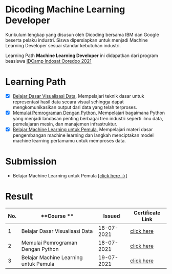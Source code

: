 # Dicoding Machine Learning Developer
Kurikulum lengkap yang disusun oleh Dicoding bersama IBM dan Google beserta pelaku industri. Siswa dipersiapkan untuk menjadi Machine Learning Developer sesuai standar kebutuhan industri.

Learning Path **Machine Learning Developer** ini didapatkan dari program beasiswa [IDCamp Indosat Ooredoo 2021](https://idcamp.indosatooredoo.com/)

# Learning Path
- [x] [Belajar Dasar Visualisasi Data](https://www.dicoding.com/academies/177), Mempelajari teknik dasar untuk representasi hasil data secara visual sehingga dapat mengkomunikasikan output dari data yang telah terproses.
- [x] [Memulai Pemrograman Dengan Python](https://www.dicoding.com/academies/86), Mempelajari bagaimana Python yang menjadi landasan penting berbagai tren industri seperti ilmu data, pemelajaran mesin, dan manajemen infrastruktur.
- [x] [Belajar Machine Learning untuk Pemula](https://www.dicoding.com/academies/184), Mempelajari materi dasar pengembangan machine learning dan langkah menciptakan model machine learning pertamamu untuk memproses data.

# Submission 
* Belajar Machine Learning untuk Pemula [[click here ->]](https://github.com/IndahDs/dicoding-machine-learning-developer/tree/main/belajar-machine-learning-untuk-pemula)

# Result
| **No.** |              **Course **                    | **Issued**  |  **Certificate Link**  |
----------| --------------------------------------------|-------------|------------------------|
| 1       | Belajar Dasar Visualisasi Data              | 18-07-2021  | [click here](https://www.dicoding.com/certificates/0LZ0337Y0Z65)|
| 2       | Memulai Pemrograman Dengan Python           | 18-07-2021  | [click here](https://www.dicoding.com/certificates/L4PQ339O2PO1)|
| 3       | Belajar Machine Learning untuk Pemula       | 19-07-2021  | [click here](https://www.dicoding.com/certificates/JLX133K45P72)|
